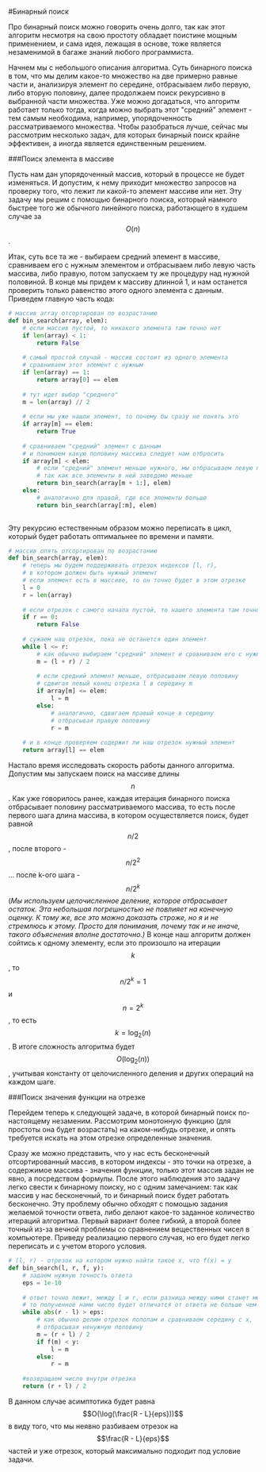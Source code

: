 #Бинарный поиск

Про бинарный поиск можно говорить очень долго, так как этот алгоритм несмотря на свою простоту обладает поистине мощным применением, и сама идея, лежащая в основе, тоже является незаменимой в багаже знаний любого программиста. 

Начнем мы с небольшого описания алгоритма. Суть бинарного поиска в том, что мы делим какое-то множество на две примерно равные части и, анализируя элемент по середине, отбрасываем либо первую, либо вторую половину, далее продолжаем поиск рекурсивно в выбранной части множества. Уже можно догадаться, что алгоритм работает только тогда, когда можно выбрать этот "средний" элемент - тем самым необходима, например, упорядоченность рассматриваемого множества. Чтобы разобраться лучше, сейчас мы рассмотрим несколько задач, для которых бинарный поиск крайне эффективен, а иногда является единственным решением.    

###Поиск элемента в массиве

Пусть нам дан упорядоченный массив, который в процессе не будет изменяться. И допустим, к нему приходит множество запросов на проверку того, что лежит ли какой-то элемент массиве или нет. Эту задачу мы решим с помощью бинарного поиска, который намного быстрее того же обычного линейного поиска, работающего в худшем случае за $$O(n)$$. 

Итак, суть все та же - выбираем средний элемент в массиве, сравниваем его с нужным элементом и отбрасываем либо левую часть массива, либо правую, потом запускаем ту же процедуру над нужной половиной. В конце мы придем к массиву длинной 1, и нам останется проверить только равенство этого одного элемента с данным. Приведем главную часть кода: 

```python
# массив array отсортирован по возрастанию
def bin_search(array, elem):
    # если массив пустой, то никакого элемента там точно нет
	if len(array) < 1:                      
	    return False                        
		
	# самый простой случай - массив состоит из одного элемента
	# сравниваем этот элемент с нужным
	if len(array) == 1:                      
	    return array[0] == elem            
	                                        
	# тут идет выбор "среднего"	
	m = len(array) // 2                     
	
	# если мы уже нашли элемент, то почему бы сразу не понять это
	if array[m] == elem:                   
	    return True      
	
	# сравниваем "средний" элемент с данным
    # и понимаем какую половину массива следует нам отбросить
	if array[m] < elem:
	    # если "средний" элемент меньше нужного, мы отбрасываем левую половину 
        # так как все элементы в ней заведомо меньше
	    return bin_search(array[m + 1:], elem)
	else:
	    # аналогично для правой, где все элементы больше
		return bin_search(array[:m], elem)  
		                                    
```

Эту рекурсию естественным образом можно переписать в цикл, который будет работать оптимальнее по времени и памяти. 

```python
# массив опять отсортирован по возрастанию
def bin_search(array, elem):
    # теперь мы будем поддерживать отрезок индексов [l, r),
    # в котором должен быть нужный элемент
    # если элемент есть в массиве, то он точно будет в этом отрезке
    l = 0                       
    r = len(array)              
                
    # если отрезок с самого начала пустой, то нашего элемента там точно нет    
    if r == 0:                  
        return False      
        
    # сужаем наш отрезок, пока не останется один элемент
    while l <= r:
        # как обычно выбираем "средний" элемент и сравниваем его с нужным
        m = (l + r) / 2
        
        # если средний элемент меньше, отбрасываем левую половину
        # сдвигая левый конец отрезка l в середину m
        if array[m] <= elem: 
            l = m
        else:
            # аналогично, сдвигаем правый конце в середину
            # отбрасывая правую половину
            r = m 
            
    # и в конце проверяем содержит ли наш отрезок нужный элемент
    return array[l] == elem     
```

Настало время исследовать скорость работы данного алгоритма. Допустим мы запускаем поиск на массиве длины $$n$$. Как уже говорилось ранее, каждая итерация бинарного поиска отбрасывает половину рассматриваемого массива, то есть после первого шага длина массива, в котором осуществляется поиск, будет равной $$n/2$$, после второго - $$n/2^2$$ ... после k-ого шага - $$n/2^k$$ (*Мы используем целочисленное деление, которое отбрасывает остаток. Эта небольшая погрешностью не повлияет на конечную оценку. К тому же, все это можно доказать строже, но я и не стремлюсь к этому. Просто для понимания, почему так и не иначе, такого объяснения вполне достаточно.)* В конце наш алгоритм должен сойтись к одному элементу, если это произошло на итерации $$k$$, то $$n/2^k = 1$$ и $$n = 2^k$$, то есть $$k = \log_2(n)$$. В итоге сложность алгоритма будет $$O(\log_2(n))$$, учитывая константу от целочисленного деления и других операций на каждом шаге.


###Поиск значения функции на отрезке

Перейдем теперь к следующей задаче, в которой бинарный поиск по-настоящему незаменим. Рассмотрим монотонную функцию (для простоты она будет возрастать) на каком-нибудь отрезке, и опять требуется искать на этом отрезке определенные значения. 

Сразу же можно представить, что у нас есть бесконечный отсортированный массив, в котором индексы - это точки на отрезке, а содержимое массива - значения функции, только этот массив задан не явно, а посредством формулы. После этого наблюдения это задачу легко свести к бинарному поиску, но с одним замечанием: так как массив у нас бесконечный, то и бинарный поиск будет работать бесконечно. Эту проблему обычно обходят с помощью задания желаемой точности ответа, либо делают какое-то заданное количество итераций алгоритма. Первый вариант более гибкий, а второй более точный из-за вечной проблемы со сравнением вещественных чисел в компьютере. Приведу реализацию первого случая, но его будет легко переписать и с учетом второго условия. 

```python
# (l, r) - отрезок на котором нужно найти такое x, что f(x) = y
def bin_search(l, r, f, y):
    # задаем нужную точность ответа
    eps = 1e-10
    
    # ответ точно лежит, между l и r, если разница между ними станет меньше eps,
    # то полученное нами число будет отличатся от ответа не больше чем на eps
    while abs(r - l) > eps:
        # как обычно делим отрезок пополам и сравниваем середину с x, 
        # отбрасывая ненужную половину
        m = (r + l) / 2
        if f(m) < y:
            l = m
        else:
            r = m
    
    #возвращаем число внутри отрезка
    return (r + l) / 2

```

В данном случае асимптотика будет равна $$O(\log(\frac{R - L}{eps}))$$ в виду того, что мы неявно разбиваем отрезок на $$\frac{R - L}{eps}$$ частей и уже отрезок, который максимально подходит под условие задачи. 
